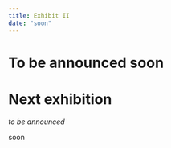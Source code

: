 ```yaml
---
title: Exhibit II
date: "soon"
---
```


# To be announced soon

# Next exhibition

*to be announced*

soon